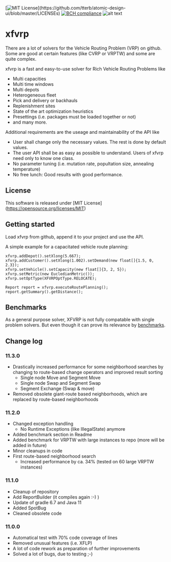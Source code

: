 [![MIT License](https://img.shields.io/apm/l/atomic-design-ui.svg?)](https://github.com/tterb/atomic-design-ui/blob/master/LICENSEs)
[![BCH compliance](https://bettercodehub.com/edge/badge/hschneid/xfvrp?branch=master)](https://bettercodehub.com/)
![alt text](https://img.shields.io/static/v1?label=version&message=11.3.0&color=-)

xfvrp
======

There are a lot of solvers for the Vehicle Routing Problem (VRP) on github. Some are good at certain features (like CVRP or VRPTW) and some are quite complex.

xfvrp is a fast and easy-to-use solver for Rich Vehicle Routing Problems like
- Multi capacities
- Multi time windows
- Multi depots
- Heterogeneous fleet
- Pick and delivery or backhauls
- Replenishment sites
- State of the art optimization heuristics
- Presettings (i.e. packages must be loaded together or not)
- and many more.
 
Additional requirements are the useage and maintainability of the API like
- User shall change only the necessary values. The rest is done by default values.
- The user API shall be as easy as possible to understand. Users of xfvrp need only to know one class.
- No parameter tuning (i.e. mutation rate, popultation size, annealing temperature) 
- No free lunch: Good results with good performance.

## License
This software is released under [MIT License] (https://opensource.org/licenses/MIT)

## Getting started
Load xfvrp from github, append it to your project and use the API.

A simple example for a capacitated vehicle route planning:
``` XFVRP xfvrp = new XFVRP();
xfvrp.addDepot().setXlong(5.667);
xfvrp.addCustomer().setXlong(1.002).setDemand(new float[]{1.5, 0, 2.3});
xfvrp.setVehicle().setCapacity(new float[]{3, 2, 5});
xfvrp.setMetric(new EucledianMetric());
xfvrp.setOptType(XFVRPOptType.RELOCATE);

Report report = xfvrp.executeRoutePlanning();
report.getSummary().getDistance();
```

## Benchmarks
As a general purpose solver, XFVRP is not fully compatable with single problem solvers. But even though it can prove its relevance by [benchmarks](BENCHMARKS.md).

## Change log
### 11.3.0
- Drastically increased performance for some neighborhood searches by changing to route-based change operators and improved result sorting
    - Single node Move and Segment Move
    - Single node Swap and Segment Swap
    - Segment Exchange (Swap & move)
- Removed obsolete giant-route based neighborhoods, which are replaced by route-based neighborhoods 

### 11.2.0
- Changed exception handling
  - No Runtime Exceptions (like IllegalState) anymore
- Added benchmark section in Readme
- Added benchmark for VRPTW with large instances to repo (more will be added in future)
- Minor cleanups in code
- First route-based neighborhood search
  - Increased performance by ca. 34% (tested on 60 large VRPTW instances)

### 11.1.0
- Cleanup of repository
- Add ReportBuilder (it compiles again :-) )  
- Update of gradle 6.7 and Java 11
- Added SpotBug
- Cleaned obsolete code

### 11.0.0
- Automatical test with 70% code coverage of lines
- Removed unusual features (i.e. XFLP)
- A lot of code rework as preparation of further improvements
- Solved a lot of bugs, due to testing ;-)
